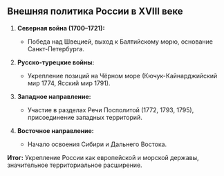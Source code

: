 ## Внешняя политика России в XVIII веке

1. **Северная война (1700–1721):**
    
    - Победа над Швецией, выход к Балтийскому морю, основание Санкт-Петербурга.
2. **Русско-турецкие войны:**
    
    - Укрепление позиций на Чёрном море (Кючук-Кайнарджийский мир 1774, Ясский мир 1791).
3. **Западное направление:**
    
    - Участие в разделах Речи Посполитой (1772, 1793, 1795), присоединение западных территорий.
4. **Восточное направление:**
    
    - Начало освоения Сибири и Дальнего Востока.

**Итог:** Укрепление России как европейской и морской державы, значительное территориальное расширение.